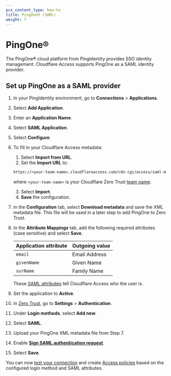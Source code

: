 ```yaml
---
pcx_content_type: how-to
title: PingOne® (SAML)
weight: 7
---
```


# PingOne®

The PingOne® cloud platform from PingIdentity provides SSO identity management. Cloudflare Access supports PingOne as a SAML identity provider.

## Set up PingOne as a SAML provider

1. In your PingIdentity environment, go to **Connections** > **Applications**.
2. Select **Add Application**.
3. Enter an **Application Name**.
4. Select **SAML Application**.
5. Select **Configure**.
6. To fill in your Cloudflare Access metadata:

   1. Select **Import from URL**.
   2. Set the **Import URL** to:

   ```txt
   https://<your-team-name>.cloudflareaccess.com/cdn-cgi/access/saml-metadata
   ```

   where `<your-team-name>` is your Cloudflare Zero Trust [team name](/cloudflare-one/glossary/#team-domain).

   3. Select **Import**.
   4. **Save** the configuration.

7. In the **Configuration** tab, select **Download metadata** and save the XML metadata file. This file will be used in a later step to add PingOne to Zero Trust.
8. In the **Attribute Mappings** tab, add the following required attributes (case sensitive) and select **Save**.

   | Application attribute | Outgoing value |
   | --------------------- | -------------- |
   | `email`               | Email Address  |
   | `givenName`           | Given Name     |
   | `surName`             | Family Name    |

   These [SAML attributes](/cloudflare-one/identity/idp-integration/generic-saml/#saml-attributes) tell Cloudflare Access who the user is.

9. Set the application to **Active**.
10. In [Zero Trust](https://one.dash.cloudflare.com/), go to **Settings** > **Authentication**.
11. Under **Login methods**, select **Add new**.
12. Select **SAML**.
13. Upload your PingOne XML metadata file from Step 7.
14. Enable [**Sign SAML authentication request**](/cloudflare-one/identity/idp-integration/generic-saml/#sign-saml-authentication-request).
15. Select **Save**.

You can now [test your connection](/cloudflare-one/identity/idp-integration#test-idps-in-zero-trust) and create [Access policies](/cloudflare-one/policies/access/) based on the configured login method and SAML attributes.
